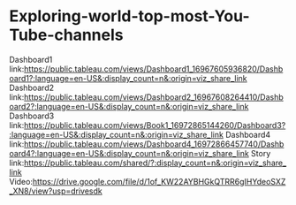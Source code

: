# Exploring-world-top-most-You-Tube-channels
Dashboard1 link:https://public.tableau.com/views/Dashboard1_16967605936820/Dashboard1?:language=en-US&:display_count=n&:origin=viz_share_link
Dashboard2 link:https://public.tableau.com/views/Dashboard2_16967608264410/Dashboard2?:language=en-US&:display_count=n&:origin=viz_share_link
Dashboard3 link:https://public.tableau.com/views/Book1_16972865144260/Dashboard3?:language=en-US&:display_count=n&:origin=viz_share_link
Dashboard4 link:https://public.tableau.com/views/Dashboard4_16972866457740/Dashboard4?:language=en-US&:display_count=n&:origin=viz_share_link
Story link:https://public.tableau.com/shared/?:display_count=n&:origin=viz_share_link
Video:https://drive.google.com/file/d/1of_KW22AYBHGkQTRR6gIHYdeoSXZ_XN8/view?usp=drivesdk
